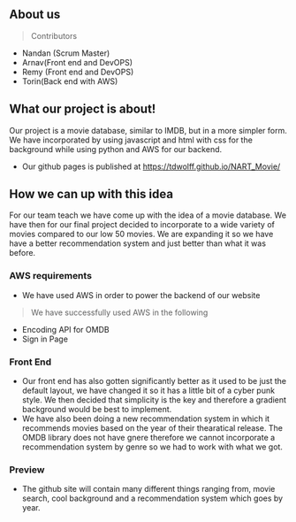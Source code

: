 ## About us
> Contributors
- Nandan (Scrum Master)
- Arnav(Front end and DevOPS)
- Remy (Front end and DevOPS)
- Torin(Back end with AWS)

## What our project is about!
Our project is a movie database, similar to IMDB, but in a more simpler form. We have incorporated by using javascript and html with css for the background while using python and AWS for our backend.
- Our github pages is published at https://tdwolff.github.io/NART_Movie/

## How we can up with this idea
For our team teach we have come up with the idea of a movie database. We have then for our final project decided to incorporate to a wide variety of movies compared to our low 50 movies. We are expanding it so we have have a better recommendation system and just better than what it was before. 

### AWS requirements
- We have used AWS in order to power the backend of our website
> We have successfully used AWS in the following
- Encoding API for OMDB
- Sign in Page

### Front End 
- Our front end has also gotten significantly better as it used to be just the default layout, we have changed it so it has a little bit of a cyber punk style. We then decided that simplicity is the key and therefore a gradient background would be best to implement. 
- We have also been doing a new recommendation system in which it recommends movies based on the year of their thearatical release. The OMDB library does not have gnere therefore we cannot incorporate a recommendation system by genre so we had to work with what we got. 

### Preview
- The github site will contain many different things ranging from, movie search, cool background and a recommendation system which goes by year. 

